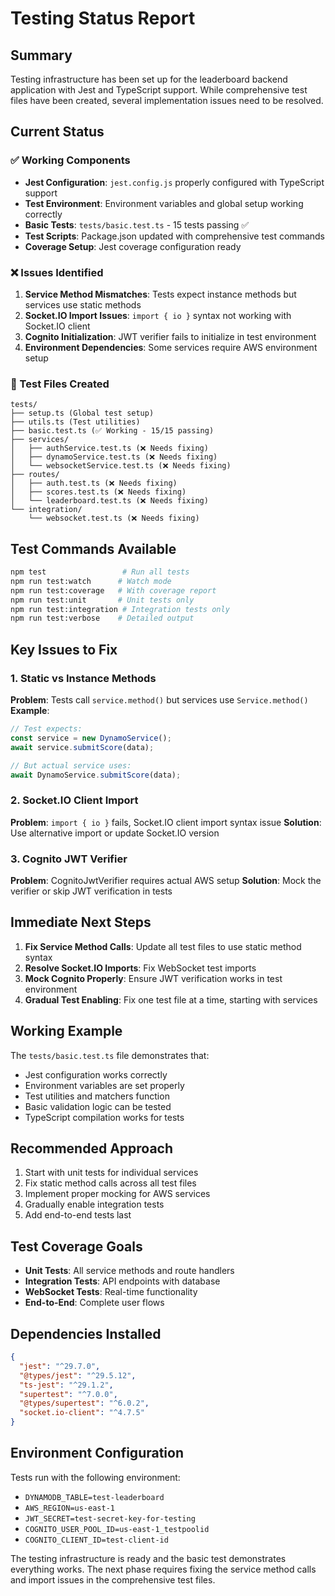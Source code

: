 # Testing Status Report

## Summary
Testing infrastructure has been set up for the leaderboard backend application with Jest and TypeScript support. While comprehensive test files have been created, several implementation issues need to be resolved.

## Current Status

### ✅ Working Components
- **Jest Configuration**: `jest.config.js` properly configured with TypeScript support
- **Test Environment**: Environment variables and global setup working correctly
- **Basic Tests**: `tests/basic.test.ts` - 15 tests passing ✅
- **Test Scripts**: Package.json updated with comprehensive test commands
- **Coverage Setup**: Jest coverage configuration ready

### ❌ Issues Identified
1. **Service Method Mismatches**: Tests expect instance methods but services use static methods
2. **Socket.IO Import Issues**: `import { io }` syntax not working with Socket.IO client
3. **Cognito Initialization**: JWT verifier fails to initialize in test environment
4. **Environment Dependencies**: Some services require AWS environment setup

### 📁 Test Files Created
```
tests/
├── setup.ts (Global test setup)
├── utils.ts (Test utilities)
├── basic.test.ts (✅ Working - 15/15 passing)
├── services/
│   ├── authService.test.ts (❌ Needs fixing)
│   ├── dynamoService.test.ts (❌ Needs fixing)
│   └── websocketService.test.ts (❌ Needs fixing)
├── routes/
│   ├── auth.test.ts (❌ Needs fixing)
│   ├── scores.test.ts (❌ Needs fixing)
│   └── leaderboard.test.ts (❌ Needs fixing)
└── integration/
    └── websocket.test.ts (❌ Needs fixing)
```

## Test Commands Available
```bash
npm test                 # Run all tests
npm run test:watch      # Watch mode
npm run test:coverage   # With coverage report
npm run test:unit       # Unit tests only
npm run test:integration # Integration tests only
npm run test:verbose    # Detailed output
```

## Key Issues to Fix

### 1. Static vs Instance Methods
**Problem**: Tests call `service.method()` but services use `Service.method()`
**Example**: 
```typescript
// Test expects:
const service = new DynamoService();
await service.submitScore(data);

// But actual service uses:
await DynamoService.submitScore(data);
```

### 2. Socket.IO Client Import
**Problem**: `import { io }` fails, Socket.IO client import syntax issue
**Solution**: Use alternative import or update Socket.IO version

### 3. Cognito JWT Verifier
**Problem**: CognitoJwtVerifier requires actual AWS setup
**Solution**: Mock the verifier or skip JWT verification in tests

## Immediate Next Steps

1. **Fix Service Method Calls**: Update all test files to use static method syntax
2. **Resolve Socket.IO Imports**: Fix WebSocket test imports
3. **Mock Cognito Properly**: Ensure JWT verification works in test environment
4. **Gradual Test Enabling**: Fix one test file at a time, starting with services

## Working Example
The `tests/basic.test.ts` file demonstrates that:
- Jest configuration works correctly
- Environment variables are set properly
- Test utilities and matchers function
- Basic validation logic can be tested
- TypeScript compilation works for tests

## Recommended Approach
1. Start with unit tests for individual services
2. Fix static method calls across all test files
3. Implement proper mocking for AWS services
4. Gradually enable integration tests
5. Add end-to-end tests last

## Test Coverage Goals
- **Unit Tests**: All service methods and route handlers
- **Integration Tests**: API endpoints with database
- **WebSocket Tests**: Real-time functionality
- **End-to-End**: Complete user flows

## Dependencies Installed
```json
{
  "jest": "^29.7.0",
  "@types/jest": "^29.5.12",
  "ts-jest": "^29.1.2",
  "supertest": "^7.0.0",
  "@types/supertest": "^6.0.2",
  "socket.io-client": "^4.7.5"
}
```

## Environment Configuration
Tests run with the following environment:
- `DYNAMODB_TABLE=test-leaderboard`
- `AWS_REGION=us-east-1`
- `JWT_SECRET=test-secret-key-for-testing`
- `COGNITO_USER_POOL_ID=us-east-1_testpoolid`
- `COGNITO_CLIENT_ID=test-client-id`

The testing infrastructure is ready and the basic test demonstrates everything works. The next phase requires fixing the service method calls and import issues in the comprehensive test files.

